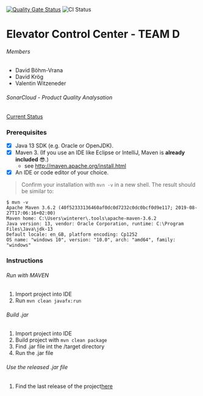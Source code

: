 [![Quality Gate Status](https://sonarcloud.io/api/project_badges/measure?project=fhhagenberg-sqe-mcm-ws20_elevator-control-center-team-d&metric=alert_status)](https://sonarcloud.io/dashboard?id=fhhagenberg-sqe-mcm-ws20_elevator-control-center-team-d)
![CI Status](https://github.com/fhhagenberg-sqe-mcm-ws20/elevator-control-center-team-d/workflows/Java%20CI%20with%20Maven/badge.svg)


# Elevator Control Center - TEAM D
###### Members
* David Böhm-Vrana
* David Krög
* Valentin Witzeneder

###### SonarCloud - Product Quality Analysation
[Current Status](https://sonarcloud.io/dashboard?id=fhhagenberg-sqe-mcm-ws20_elevator-control-center-team-d)



### Prerequisites

- [x] Java 13 SDK (e.g. Oracle or OpenJDK).
- [x] Maven 3. (If you use an IDE like Eclipse or IntelliJ, Maven is **already included** :sunglasses:.)
	- see http://maven.apache.org/install.html
- [x] An IDE or code editor of your choice.

> Confirm your installation with `mvn -v` in a new shell. The result should be similar to:

```
$ mvn -v
Apache Maven 3.6.2 (40f52333136460af0dc0d7232c0dc0bcf0d9e117; 2019-08-27T17:06:16+02:00)
Maven home: C:\Users\winterer\.tools\apache-maven-3.6.2
Java version: 13, vendor: Oracle Corporation, runtime: C:\Program Files\Java\jdk-13
Default locale: en_GB, platform encoding: Cp1252
OS name: "windows 10", version: "10.0", arch: "amd64", family: "windows"
```

### Instructions

###### Run with MAVEN

1. Import project into IDE
2. Run `mvn clean javafx:run`

###### Build .jar
1. Import project into IDE
2. Build project with `mvn clean package`
3. Find .jar file int the /target directory
4. Run the .jar file

###### Use the released .jar file
1. Find the last release of the project[here](https://github.com/fhhagenberg-sqe-mcm-ws20/elevator-control-center-team-d/releases/tag/v1.0.0)
